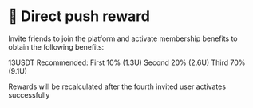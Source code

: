# 🏧 Direct push reward

Invite friends to join the platform and activate membership benefits to obtain the following benefits:

13USDT Recommended: First 10% (1.3U) Second 20% (2.6U) Third 70% (9.1U)

Rewards will be recalculated after the fourth invited user activates successfully
